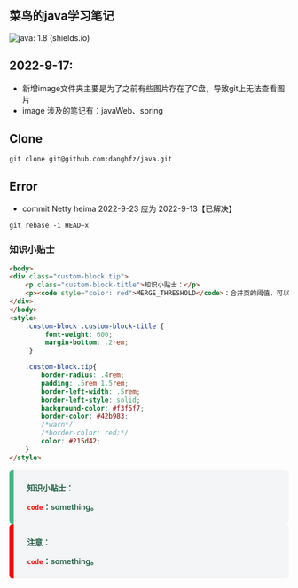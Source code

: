 ## 菜鸟的java学习笔记

![java: 1.8 (shields.io)](https://img.shields.io/badge/jdk-1.8-green)



## 2022-9-17:

- 新增image文件夹主要是为了之前有些图片存在了C盘，导致git上无法查看图片
- image 涉及的笔记有：javaWeb、spring



## Clone

```
git clone git@github.com:danghfz/java.git
```



## Error

- commit Netty heima 2022-9-23 应为 2022-9-13【已解决】
```
git rebase -i HEAD~x
```



### 知识小贴士

```html
<body>
<div class="custom-block tip">
    <p class="custom-block-title">知识小贴士：</p>
    <p><code style="color: red">MERGE_THRESHOLD</code>：合并页的阈值，可以自己设置，在创建表或者创建索引时指定。</p>
</div>
</body>
<style>
    .custom-block .custom-block-title {
         font-weight: 600;
         margin-bottom: .2rem;
     }

    .custom-block.tip{
        border-radius: .4rem;
        padding: .5rem 1.5rem;
        border-left-width: .5rem;
        border-left-style: solid;
        background-color: #f3f5f7;
        border-color: #42b983;
        /*warn*/
        /*border-color: red;*/
        color: #215d42;
    }
</style>
```

<div style="border-radius: .4rem;
            padding: .5rem 1.5rem;
            border-left-width: .5rem;
            border-left-style: solid;
            background-color: #f3f5f7;
            border-color: #42b983;
            color: #215d42;
            font-weight: 600;">
    <p class="custom-block-title">知识小贴士：</p>
    <p><code style="color: red">code</code>：something。</p>
</div>

<div style="border-radius: .4rem;
            padding: .5rem 1.5rem;
            border-left-width: .5rem;
            border-left-style: solid;
            background-color: #f3f5f7;
            border-color: red;
            color: #215d42;
            font-weight: 600;">
    <p class="custom-block-title">注意：</p>
    <p><code style="color: red">code</code>：something。</p>
</div>
